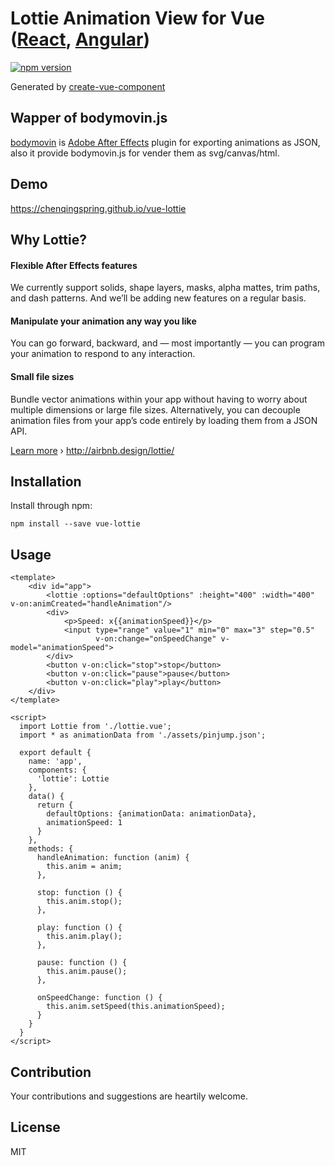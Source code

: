 # Lottie Animation View for Vue ([React](https://github.com/chenqingspring/react-lottie), [Angular](https://github.com/chenqingspring/ng-lottie))

[![npm version](https://badge.fury.io/js/vue-lottie.svg)](http://badge.fury.io/js/vue-lottie)

Generated by [create-vue-component](https://github.com/chenqingspring/create-vue-component)

## Wapper of bodymovin.js

[bodymovin](https://github.com/bodymovin/bodymovin) is [Adobe After Effects](http://www.adobe.com/products/aftereffects.html) plugin for exporting animations as JSON, also it provide bodymovin.js for vender them as svg/canvas/html.

## Demo
https://chenqingspring.github.io/vue-lottie

## Why Lottie?

#### Flexible After Effects features
We currently support solids, shape layers, masks, alpha mattes, trim paths, and dash patterns. And we’ll be adding new features on a regular basis.

#### Manipulate your animation any way you like
You can go forward, backward, and — most importantly — you can program your animation to respond to any interaction.

#### Small file sizes
Bundle vector animations within your app without having to worry about multiple dimensions or large file sizes. Alternatively, you can decouple animation files from your app’s code entirely by loading them from a JSON API.

[Learn more](http://airbnb.design/introducing-lottie/) › http://airbnb.design/lottie/


## Installation

Install through npm:
```
npm install --save vue-lottie
```

## Usage

```vue
<template>
    <div id="app">
        <lottie :options="defaultOptions" :height="400" :width="400" v-on:animCreated="handleAnimation"/>
        <div>
            <p>Speed: x{{animationSpeed}}</p>
            <input type="range" value="1" min="0" max="3" step="0.5"
                   v-on:change="onSpeedChange" v-model="animationSpeed">
        </div>
        <button v-on:click="stop">stop</button>
        <button v-on:click="pause">pause</button>
        <button v-on:click="play">play</button>
    </div>
</template>

<script>
  import Lottie from './lottie.vue';
  import * as animationData from './assets/pinjump.json';

  export default {
    name: 'app',
    components: {
      'lottie': Lottie
    },
    data() {
      return {
        defaultOptions: {animationData: animationData},
        animationSpeed: 1
      }
    },
    methods: {
      handleAnimation: function (anim) {
        this.anim = anim;
      },

      stop: function () {
        this.anim.stop();
      },

      play: function () {
        this.anim.play();
      },

      pause: function () {
        this.anim.pause();
      },

      onSpeedChange: function () {
        this.anim.setSpeed(this.animationSpeed);
      }
    }
  }
</script>

```
## Contribution

Your contributions and suggestions are heartily welcome.

## License
MIT
